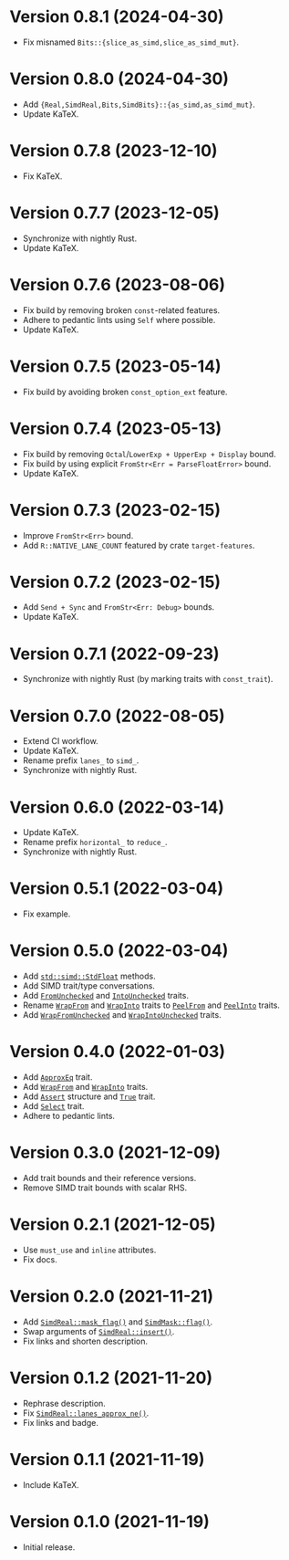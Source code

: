 # Version 0.8.1 (2024-04-30)

  * Fix misnamed `Bits::{slice_as_simd,slice_as_simd_mut}`.

# Version 0.8.0 (2024-04-30)

  * Add `{Real,SimdReal,Bits,SimdBits}::{as_simd,as_simd_mut}`.
  * Update KaTeX.

# Version 0.7.8 (2023-12-10)

  * Fix KaTeX.

# Version 0.7.7 (2023-12-05)

  * Synchronize with nightly Rust.
  * Update KaTeX.

# Version 0.7.6 (2023-08-06)

  * Fix build by removing broken `const`-related features.
  * Adhere to pedantic lints using `Self` where possible.
  * Update KaTeX.

# Version 0.7.5 (2023-05-14)

  * Fix build by avoiding broken `const_option_ext` feature.

# Version 0.7.4 (2023-05-13)

  * Fix build by removing `Octal`/`LowerExp + UpperExp + Display` bound.
  * Fix build by using explicit `FromStr<Err = ParseFloatError>` bound.
  * Update KaTeX.

# Version 0.7.3 (2023-02-15)

  * Improve `FromStr<Err>` bound.
  * Add `R::NATIVE_LANE_COUNT` featured by crate `target-features`.

# Version 0.7.2 (2023-02-15)

  * Add `Send + Sync` and `FromStr<Err: Debug>` bounds.
  * Update KaTeX.

# Version 0.7.1 (2022-09-23)

  * Synchronize with nightly Rust (by marking traits with `const_trait`).

# Version 0.7.0 (2022-08-05)

  * Extend CI workflow.
  * Update KaTeX.
  * Rename prefix `lanes_` to `simd_`.
  * Synchronize with nightly Rust.

# Version 0.6.0 (2022-03-14)

  * Update KaTeX.
  * Rename prefix `horizontal_` to `reduce_`.
  * Synchronize with nightly Rust.

# Version 0.5.1 (2022-03-04)

  * Fix example.

# Version 0.5.0 (2022-03-04)

  * Add [`std::simd::StdFloat`] methods.
  * Add SIMD trait/type conversations.
  * Add [`FromUnchecked`] and [`IntoUnchecked`] traits.
  * Rename [`WrapFrom`] and [`WrapInto`] traits to [`PeelFrom`] and [`PeelInto`] traits.
  * Add [`WrapFromUnchecked`] and [`WrapIntoUnchecked`] traits.

# Version 0.4.0 (2022-01-03)

  * Add [`ApproxEq`] trait.
  * Add [`WrapFrom`] and [`WrapInto`] traits.
  * Add [`Assert`] structure and [`True`] trait.
  * Add [`Select`] trait.
  * Adhere to pedantic lints.

# Version 0.3.0 (2021-12-09)

  * Add trait bounds and their reference versions.
  * Remove SIMD trait bounds with scalar RHS.

# Version 0.2.1 (2021-12-05)

  * Use `must_use` and `inline` attributes.
  * Fix docs.

# Version 0.2.0 (2021-11-21)

  * Add [`SimdReal::mask_flag()`] and [`SimdMask::flag()`].
  * Swap arguments of [`SimdReal::insert()`].
  * Fix links and shorten description.

# Version 0.1.2 (2021-11-20)

  * Rephrase description.
  * Fix [`SimdReal::lanes_approx_ne()`].
  * Fix links and badge.

# Version 0.1.1 (2021-11-19)

  * Include KaTeX.

# Version 0.1.0 (2021-11-19)

  * Initial release.

[`ApproxEq`]:
https://docs.rs/lav/latest/lav/trait.ApproxEq.html
[`FromUnchecked`]:
https://docs.rs/lav/0.7.5/lav/trait.FromUnchecked.html
[`IntoUnchecked`]:
https://docs.rs/lav/0.7.5/lav/trait.IntoUnchecked.html
[`PeelFrom`]:
https://docs.rs/lav/0.7.5/lav/trait.PeelFrom.html
[`PeelInto`]:
https://docs.rs/lav/0.7.5/lav/trait.PeelInto.html
[`WrapFromUnchecked`]:
https://docs.rs/lav/0.7.5/lav/trait.WrapFromUnchecked.html
[`WrapIntoUnchecked`]:
https://docs.rs/lav/0.7.5/lav/trait.WrapIntoUnchecked.html
[`WrapFrom`]:
https://docs.rs/lav/0.4.0/lav/trait.WrapFrom.html
[`WrapInto`]:
https://docs.rs/lav/0.4.0/lav/trait.WrapInto.html
[`Assert`]:
https://docs.rs/lav/0.7.5/lav/struct.Assert.html
[`True`]:
https://docs.rs/lav/0.7.5/lav/trait.True.html
[`Select`]:
https://docs.rs/lav/latest/lav/trait.Select.html
[`SimdMask::flag()`]:
https://docs.rs/lav/latest/lav/trait.SimdMask.html#method.flag
[`SimdReal::mask_flag()`]:
https://docs.rs/lav/latest/lav/trait.SimdReal.html#method.mask_flag
[`SimdReal::lanes_approx_ne()`]:
https://docs.rs/lav/latest/lav/trait.SimdReal.html#method.lanes_approx_ne
[`SimdReal::insert()`]:
https://docs.rs/lav/latest/lav/trait.SimdReal.html#method.insert
[`std::simd::StdFloat`]:
https://doc.rust-lang.org/nightly/std/simd/trait.StdFloat.html
